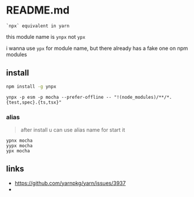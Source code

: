 # README.md

    `npx` equivalent in yarn

this module name is `ynpx` not `ypx`

i wanna use `ypx` for module name, but there already has a fake one on npm modules

## install

```bash
npm install -g ynpx
```

```
ynpx -p esm -p mocha --prefer-offline -- "!(node_modules)/**/*.{test,spec}.{ts,tsx}"
```

### alias

> after install u can use alias name for start it

```
ypnx mocha
yypx mocha
ypx mocha
```

## links

- https://github.com/yarnpkg/yarn/issues/3937
- 
